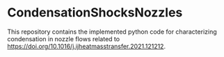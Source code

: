 # CondensationShocksNozzles
This repository contains the implemented python code for characterizing condensation in nozzle flows related to https://doi.org/10.1016/j.ijheatmasstransfer.2021.121212.
